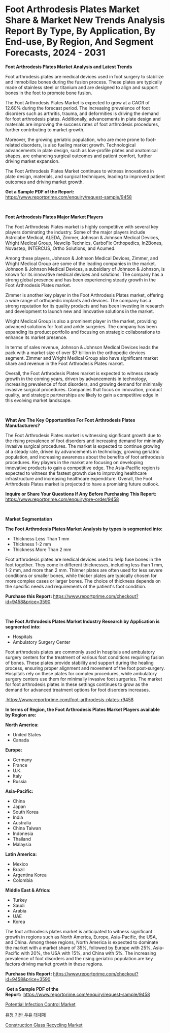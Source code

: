 <p><h1>Foot Arthrodesis Plates Market Share & Market New Trends Analysis Report By Type, By Application, By End-use, By Region, And Segment Forecasts, 2024 - 2031</h1></p><p><strong>Foot Arthrodesis Plates Market Analysis and Latest Trends</strong></p>
<p><p>Foot arthrodesis plates are medical devices used in foot surgery to stabilize and immobilize bones during the fusion process. These plates are typically made of stainless steel or titanium and are designed to align and support bones in the foot to promote bone fusion.</p><p>The Foot Arthrodesis Plates Market is expected to grow at a CAGR of 12.60% during the forecast period. The increasing prevalence of foot disorders such as arthritis, trauma, and deformities is driving the demand for foot arthrodesis plates. Additionally, advancements in plate design and materials are improving the success rates of foot arthrodesis procedures, further contributing to market growth.</p><p>Moreover, the growing geriatric population, who are more prone to foot-related disorders, is also fueling market growth. Technological advancements in plate design, such as low-profile plates and anatomical shapes, are enhancing surgical outcomes and patient comfort, further driving market expansion.</p><p>The Foot Arthrodesis Plates Market continues to witness innovations in plate design, materials, and surgical techniques, leading to improved patient outcomes and driving market growth.</p></p>
<p><strong>Get a Sample PDF of the Report:&nbsp;</strong> <a href="https://www.reportprime.com/enquiry/request-sample/9458">https://www.reportprime.com/enquiry/request-sample/9458</a></p>
<p>&nbsp;</p>
<p><strong>Foot Arthrodesis Plates Major Market Players</strong></p>
<p><p>The Foot Arthrodesis Plates market is highly competitive with several key players dominating the industry. Some of the major players include Astrolabe Medical, ALEDA, Zimmer, Johnson & Johnson Medical Devices, Wright Medical Group, Newclip Technics, CarboFix Orthopedics, In2Bones, Novastep, INTERCUS, Ortho Solutions, and Acumed.</p><p>Among these players, Johnson & Johnson Medical Devices, Zimmer, and Wright Medical Group are some of the leading companies in the market. Johnson & Johnson Medical Devices, a subsidiary of Johnson & Johnson, is known for its innovative medical devices and solutions. The company has a strong global presence and has been experiencing steady growth in the Foot Arthrodesis Plates market.</p><p>Zimmer is another key player in the Foot Arthrodesis Plates market, offering a wide range of orthopedic implants and devices. The company has a strong reputation for its quality products and has been investing in research and development to launch new and innovative solutions in the market.</p><p>Wright Medical Group is also a prominent player in the market, providing advanced solutions for foot and ankle surgeries. The company has been expanding its product portfolio and focusing on strategic collaborations to enhance its market presence.</p><p>In terms of sales revenue, Johnson & Johnson Medical Devices leads the pack with a market size of over $7 billion in the orthopedic devices segment. Zimmer and Wright Medical Group also have significant market share and revenue in the Foot Arthrodesis Plates market.</p><p>Overall, the Foot Arthrodesis Plates market is expected to witness steady growth in the coming years, driven by advancements in technology, increasing prevalence of foot disorders, and growing demand for minimally invasive surgical procedures. Companies that focus on innovation, product quality, and strategic partnerships are likely to gain a competitive edge in this evolving market landscape.</p></p>
<p>&nbsp;</p>
<p><strong>What Are The Key Opportunities For Foot Arthrodesis Plates Manufacturers?</strong></p>
<p><p>The Foot Arthrodesis Plates market is witnessing significant growth due to the rising prevalence of foot disorders and increasing demand for minimally invasive surgical procedures. The market is expected to continue growing at a steady rate, driven by advancements in technology, growing geriatric population, and increasing awareness about the benefits of foot arthrodesis procedures. Key players in the market are focusing on developing innovative products to gain a competitive edge. The Asia-Pacific region is expected to witness the fastest growth due to improving healthcare infrastructure and increasing healthcare expenditure. Overall, the Foot Arthrodesis Plates market is projected to have a promising future outlook.</p></p>
<p><strong>Inquire or Share Your Questions If Any Before Purchasing This Report:</strong> <a href="https://www.reportprime.com/enquiry/pre-order/9458">https://www.reportprime.com/enquiry/pre-order/9458</a></p>
<p>&nbsp;</p>
<p><strong>Market Segmentation</strong></p>
<p><strong>The Foot Arthrodesis Plates Market Analysis by types is segmented into:</strong></p>
<p><ul><li>Thickness Less Than 1 mm</li><li>Thickness 1-2 mm</li><li>Thickness More Than 2 mm</li></ul></p>
<p><p>Foot arthrodesis plates are medical devices used to help fuse bones in the foot together. They come in different thicknesses, including less than 1 mm, 1-2 mm, and more than 2 mm. Thinner plates are often used for less severe conditions or smaller bones, while thicker plates are typically chosen for more complex cases or larger bones. The choice of thickness depends on the specific needs and requirements of the patient's foot condition.</p></p>
<p><strong>Purchase this Report:&nbsp;</strong><a href="https://www.reportprime.com/checkout?id=9458&price=3590">https://www.reportprime.com/checkout?id=9458&price=3590</a></p>
<p>&nbsp;</p>
<p><strong>The Foot Arthrodesis Plates Market Industry Research by Application is segmented into:</strong></p>
<p><ul><li>Hospitals</li><li>Ambulatory Surgery Center</li></ul></p>
<p><p>Foot arthrodesis plates are commonly used in hospitals and ambulatory surgery centers for the treatment of various foot conditions requiring fusion of bones. These plates provide stability and support during the healing process, ensuring proper alignment and movement of the foot post-surgery. Hospitals rely on these plates for complex procedures, while ambulatory surgery centers use them for minimally invasive foot surgeries. The market for foot arthrodesis plates in these settings continues to grow as the demand for advanced treatment options for foot disorders increases.</p></p>
<p><a href="https://www.reportprime.com/foot-arthrodesis-plates-r9458">&nbsp;https://www.reportprime.com/foot-arthrodesis-plates-r9458</a></p>
<p><strong>In terms of Region, the Foot Arthrodesis Plates Market Players available by Region are:</strong></p>
<p>
    <p> <strong> North America: </strong>
        <ul>
            <li>United States</li>
            <li>Canada</li>
        </ul>
        </p> 
    <p> <strong> Europe: </strong>
        <ul>
            <li>Germany</li>
            <li>France</li>
            <li>U.K.</li>
            <li>Italy</li>
            <li>Russia</li>
        </ul>
        </p> 
    <p> <strong> Asia-Pacific: </strong>
        <ul>
            <li>China</li>
            <li>Japan</li>
            <li>South Korea</li>
            <li>India</li>
            <li>Australia</li>
            <li>China Taiwan</li>
            <li>Indonesia</li>
            <li>Thailand</li>
            <li>Malaysia</li>
        </ul>
        </p> 
    <p> <strong> Latin America: </strong>
        <ul>
            <li>Mexico</li>
            <li>Brazil</li>
            <li>Argentina Korea</li>
            <li>Colombia</li>
        </ul>
        </p> 
    <p> <strong> Middle East & Africa: </strong>
        <ul>
            <li>Turkey</li>
            <li>Saudi</li>
            <li>Arabia</li>
            <li>UAE</li>
            <li>Korea</li>
        </ul>
    </p>
    </p>
<p><p>The foot arthrodesis plates market is anticipated to witness significant growth in regions such as North America, Europe, Asia-Pacific, the USA, and China. Among these regions, North America is expected to dominate the market with a market share of 35%, followed by Europe with 25%, Asia-Pacific with 20%, the USA with 15%, and China with 5%. The increasing prevalence of foot disorders and the rising geriatric population are key factors driving market growth in these regions.</p></p>
<p><strong>Purchase this Report: </strong><a href="https://www.reportprime.com/checkout?id=9458&price=3590">https://www.reportprime.com/checkout?id=9458&price=3590</a></p>
<p>&nbsp;<strong>Get a Sample PDF of the Report:&nbsp;&nbsp;</strong><a href="https://www.reportprime.com/enquiry/request-sample/9458">https://www.reportprime.com/enquiry/request-sample/9458</a></p>
<p><strong></strong></p>
<p><p><a href="https://view.publitas.com/reportprime-1/potential-infection-control-market-share-and-new-trends-analysis-by-its-type-application-end-use-and-forecast-for-period-from-2024-to-2031/">Potential Infection Control Market</a></p><p><a href="https://github.com/mpodehpw07370073/Market-Research-Report-List-3/blob/main/6881216102860.md">유청 기반 우유 대체제</a></p><p><a href="https://issuu.com/reportprime-2/docs/construction-glass-recycling-market-size-2030.pptx">Construction Glass Recycling Market</a></p></p>